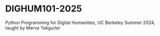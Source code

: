 # DIGHUM101-2025
Python Programming for Digital Humanities, UC Berkeley Summer 2024, taught by Merve Tekgurler
